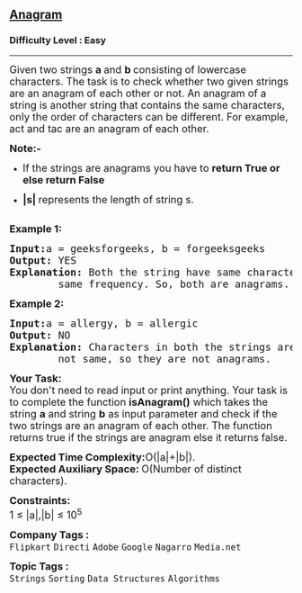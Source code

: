 <h2><a href="https://practice.geeksforgeeks.org/problems/anagram-1587115620/1?page=1&category[]=Sorting&sortBy=submissions">Anagram</a></h2><h3>Difficulty Level : Easy</h3><hr><div class="problems_problem_content__Xm_eO"><p><span style="font-size: 18px;">Given two strings&nbsp;<strong>a&nbsp;</strong>and&nbsp;<strong>b&nbsp;</strong>consisting of lowercase characters. The task is to check whether two given strings are an anagram of each other or not. An anagram of a string is another string that contains the same characters, only the order of characters can be different. For example, act and tac are an anagram of each other.</span></p>
<p><span style="font-size: 18px;"><strong>Note:-</strong> </span></p>
<ul>
<li>
<p><span style="font-size: 18px;">If the strings are anagrams you have to <strong>return True or else return False</strong></span></p>
</li>
<li>
<p><span style="font-size: 18px;"><strong>|s| </strong>represents the length of string s.</span></p>
</li>
</ul>
<p><br><span style="font-size: 18px;"><strong>Example 1:</strong></span></p>
<pre><span style="font-size: 18px;"><strong>Input:</strong>a = geeksforgeeks, b = forgeeksgeeks
<strong>Output: </strong>YES
<strong>Explanation: </strong>Both the string have same characters with
        same frequency. So, both are anagrams.</span></pre>
<p><span style="font-size: 18px;"><strong>Example 2:</strong></span></p>
<pre><span style="font-size: 18px;"><strong>Input:</strong>a = allergy, b = allergic
<strong>Output: </strong>NO
<strong>Explanation: </strong>Characters in both the strings are 
&nbsp;       not same, so they are not anagrams.</span></pre>
<p><span style="font-size: 18px;"><strong>Your Task:</strong></span><br><span style="font-size: 18px;">You don't need to read input or print anything. Your&nbsp;</span><span style="font-size: 18px;">task is to complete the function&nbsp;<strong>isAnagram()</strong> which takes the string <strong>a</strong> and string <strong>b</strong> as input parameter and check if the two strings are an anagram of each other. The function returns true if the strings are anagram else it returns false.</span></p>
<p><span style="font-size: 18px;"><strong>Expected Time Complexity:</strong>O(|a|+|b|).<br><strong>Expected Auxiliary Space:&nbsp;</strong>O(Number of distinct characters).</span></p>
<p><span style="font-size: 18px;"><strong>Constraints:</strong><br>1 ≤ |a|,|b| ≤ 10<sup>5</sup></span></p></div><p><span style=font-size:18px><strong>Company Tags : </strong><br><code>Flipkart</code>&nbsp;<code>Directi</code>&nbsp;<code>Adobe</code>&nbsp;<code>Google</code>&nbsp;<code>Nagarro</code>&nbsp;<code>Media.net</code>&nbsp;<br><p><span style=font-size:18px><strong>Topic Tags : </strong><br><code>Strings</code>&nbsp;<code>Sorting</code>&nbsp;<code>Data Structures</code>&nbsp;<code>Algorithms</code>&nbsp;